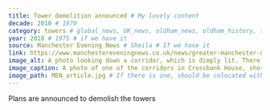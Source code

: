 ```yaml
---
title: Tower demolition announced # My lovely content
decade: 2010 # 1970
category: towers # global_news, UK_news, oldham_news, oldham_history, towers, surrounding_estate # Always exactly one category
year: 2018 # 1975 # if we have it
source: Manchester Evening News # Sheila # If we have it
link: https://www.manchestereveningnews.co.uk/news/greater-manchester-news/run-down-tower-blocks-going-15347629 # https://wikipedia.org/dsdsadsa # If we have it
image_alt: A photo looking down a corridor, which is dimply lit. There are panels running down each side of the corridor, painted a light yellow with an olive green stripe. The floor is a grey tile. Everything in the image is visibly dirty, with marks all over the floor and walls. # If there is one
image_caption: A photo of one of the corridors in Crossbank House, shortly before demolition. Manchester Evening News, Local Democracy Reporting Service. Licence - CC BY-NC-SA 4.0 # If there is one
image_path: MEN_article.jpg # If there is one, should be colocated with the index.md file in the folder
---
```


Plans are announced to demolish the towers
